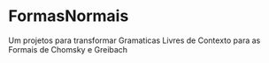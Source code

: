 # FormasNormais
Um projetos para transformar Gramaticas Livres de Contexto para as Formais de Chomsky e Greibach
